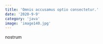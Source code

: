 ```yaml
---
title: 'Omnis accusamus optio consectetur.'
date: '2020-9-9'
category: 'java'
image: 'image140.jpg'
---
```


nostrum

